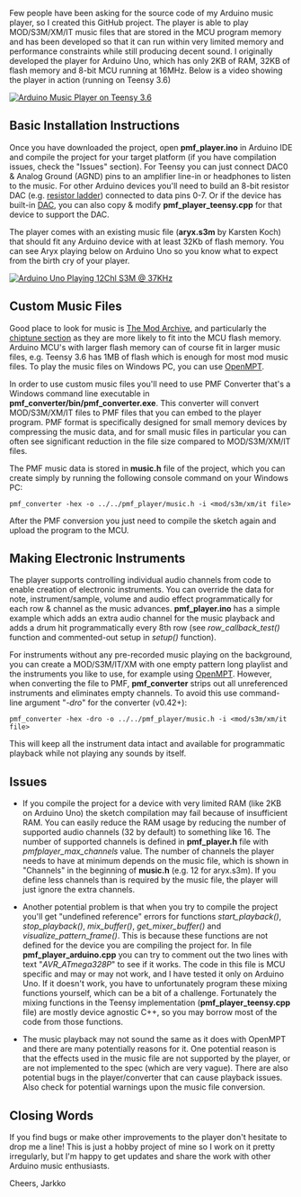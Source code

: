 Few people have been asking for the source code of my Arduino music player, so I created this GitHub project. The player is able to play MOD/S3M/XM/IT music files that are stored in the MCU program memory and has been developed so that it can run within very limited memory and performance constraints while still producing decent sound. I originally developed the player for Arduino Uno, which has only 2KB of RAM, 32KB of flash memory and 8-bit MCU running at 16MHz. Below is a video showing the player in action (running on Teensy 3.6)

[![Arduino Music Player on Teensy 3.6](https://img.youtube.com/vi/FbUc1X3T-MU/0.jpg)](https://youtu.be/FbUc1X3T-MU)

## Basic Installation Instructions
Once you have downloaded the project, open **pmf_player.ino** in Arduino IDE and compile the project for your target platform (if you have compilation issues, check the "Issues" section). For Teensy you can just connect DAC0 & Analog Ground (AGND) pins to an amplifier line-in or headphones to listen to the music. For other Arduino devices you'll need to build an 8-bit resistor DAC (e.g. [resistor ladder](https://en.wikipedia.org/wiki/Resistor_ladder)) connected to data pins 0-7. Or if the device has built-in [DAC](https://en.wikipedia.org/wiki/Digital-to-analog_converter), you can also copy & modify **pmf_player_teensy.cpp** for that device to support the DAC.

The player comes with an existing music file (**aryx.s3m** by Karsten Koch) that should fit any Arduino device with at least 32Kb of flash memory. You can see Aryx playing below on Arduino Uno so you know what to expect from the birth cry of your player.

[![Arduino Uno Playing 12Chl S3M @ 37KHz](https://img.youtube.com/vi/b_QbBE_fXZs/0.jpg)](https://youtu.be/b_QbBE_fXZs)

## Custom Music Files
Good place to look for music is [The Mod Archive](https://modarchive.org), and particularly the [chiptune section](https://modarchive.org/index.php?query=54&request=search&search_type=genre) as they are more likely to fit into the MCU flash memory. Arduino MCU's with larger flash memory can of course fit in larger music files, e.g. Teensy 3.6 has 1MB of flash which is enough for most mod music files. To play the music files on Windows PC, you can use [OpenMPT](https://openmpt.org).

In order to use custom music files you'll need to use PMF Converter that's a Windows command line executable in **pmf_converter/bin/pmf_converter.exe**. This converter will convert MOD/S3M/XM/IT files to PMF files that you can embed to the player program. PMF format is specifically designed for small memory devices by compressing the music data, and for small music files in particular you can often see significant reduction in the file size compared to MOD/S3M/XM/IT files.

The PMF music data is stored in **music.h** file of the project, which you can create simply by running the following console command on your Windows PC:
```
pmf_converter -hex -o ../../pmf_player/music.h -i <mod/s3m/xm/it file>
```
After the PMF conversion you just need to compile the sketch again and upload the program to the MCU.

## Making Electronic Instruments
The player supports controlling individual audio channels from code to enable creation of electronic instruments. You can override the data for note, instrument/sample, volume and audio effect programmatically for each row & channel as the music advances. **pmf_player.ino** has a simple example which adds an extra audio channel for the music playback and adds a drum hit programmatically every 8th row (see *row_callback_test()* function and commented-out setup in *setup()* function).

For instruments without any pre-recorded music playing on the background, you can create a MOD/S3M/IT/XM with one empty pattern long playlist and the instruments you like to use, for example using [OpenMPT](https://openmpt.org). However, when converting the file to PMF, **pmf_converter** strips out all unreferenced instruments and eliminates empty channels. To avoid this use command-line argument "*-dro*" for the converter (v0.42+):
```
pmf_converter -hex -dro -o ../../pmf_player/music.h -i <mod/s3m/xm/it file>
```
This will keep all the instrument data intact and available for programmatic playback while not playing any sounds by itself.

## Issues
- If you compile the project for a device with very limited RAM (like 2KB on Arduino Uno) the sketch compilation may fail because of insufficient RAM. You can easily reduce the RAM usage by reducing the number of supported audio channels (32 by default) to something like 16. The number of supported channels is defined in **pmf_player.h** file with *pmfplayer_max_channels* value. The number of channels the player needs to have at minimum depends on the music file, which is shown in "Channels" in the beginning of **music.h** (e.g. 12 for aryx.s3m). If you define less channels than is required by the music file, the player will just ignore the extra channels.

- Another potential problem is that when you try to compile the project you'll get "undefined reference" errors for functions *start_playback()*, *stop_playback()*, *mix_buffer()*, *get_mixer_buffer()* and *visualize_pattern_frame()*. This is because these functions are not defined for the device you are compiling the project for. In file **pmf_player_arduino.cpp** you can try to comment out the two lines with text "*AVR_ATmega328P*" to see if it works. The code in this file is MCU specific and may or may not work, and I have tested it only on Arduino Uno. If it doesn't work, you have to unfortunately program these mixing functions yourself, which can be a bit of a challenge. Fortunately the mixing functions in the Teensy implementation (**pmf_player_teensy.cpp** file) are mostly device agnostic C++, so you may borrow most of the code from those functions.

- The music playback may not sound the same as it does with OpenMPT and there are many potentially reasons for it. One potential reason is that the effects used in the music file are not supported by the player, or are not implemented to the spec (which are very vague). There are also potential bugs in the player/converter that can cause playback issues. Also check for potential warnings upon the music file conversion.

## Closing Words
If you find bugs or make other improvements to the player don't hesitate to drop me a line! This is just a hobby project of mine so I work on it pretty irregularly, but I'm happy to get updates and share the work with other Arduino music enthusiasts.


Cheers, Jarkko
